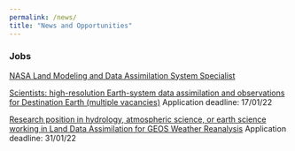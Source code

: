 ```yaml
---
permalink: /news/
title: "News and Opportunities"
---
```


### Jobs
[NASA Land Modeling and Data Assimilation System Specialist](https://ssaihq.com/employment/Careers.aspx?req=21-3298&type=JOBDESCR)

[Scientists: high-resolution Earth-system data assimilation and observations for Destination Earth (multiple vacancies)](https://jobs.ecmwf.int/displayjob.aspx?jobid=32) Application deadline: 17/01/22

[Research position in hydrology, atmospheric science, or earth science working in Land Data Assimilation for GEOS Weather Reanalysis](https://gestar2.umbc.edu/jobs-at-gestar-ii/research-position-in-hydrology-atmospheric-science-or-earth-science-working-in-land-data-assimilation-for-geos-weather-reanalysis/) Application deadline: 31/01/22
